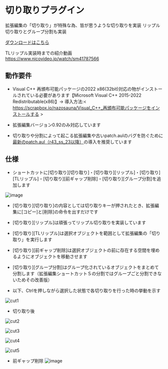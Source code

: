 # 切り取りプラグイン
拡張編集の「切り取り」が特殊な為、皆が思うような切り取りを実装
リップル切り取りとグループ分割も実装

[ダウンロードはこちら](../../releases/)

TLリップル実装時までの紹介動画 https://www.nicovideo.jp/watch/sm41787566

## 動作要件
- Visual C++ 再頒布可能パッケージの2022 x86(32bit)対応の物がインストールされている必要があります【Microsoft Visual C++ 2015-2022 Redistributable(x86)】→ 導入方法:< https://scrapbox.io/nazosauna/Visual_C++_再頒布可能パッケージをインストールする >

- 拡張編集バージョン0.92のみ対応しています

- 切り取りや分割によって起こる拡張編集や古いpatch.aulのバグを防ぐために[最新のpatch.aul（r43_ss_23以降）](https://scrapbox.io/nazosauna/patch.aul)の導入を推奨しています

## 仕様
- ショートカットに[切り取り][切り取り]・[切り取り][リップル]・[切り取り][TLリップル]・[切り取り][前ギャップ削除]・[切り取り][グループ分割]を追加します

![image](https://user-images.githubusercontent.com/99536641/236660818-9249cd11-6c9d-49d2-a1f9-0617c7c7d52a.png)


- [切り取り][切り取り]の内容としては切り取りキーが押されたとき、拡張編集に[コピー]と[削除]の命令を出すだけです
- [切り取り][リップル]は頑張ってリップル切り取りを実装しています
- [切り取り][TLリップル]は選択オブジェクトを範囲として拡張編集の「切り取り」を実行します
- [切り取り][前ギャップ削除]は選択オブジェクトの前に存在する空間を埋めるようにオブジェクトを移動させます

- [切り取り][グループ分割]はグループ化されているオブジェクトをまとめて分割します（拡張編集ショートカットＳの分割ではグループごと分割できないためその改善版）


- 以下、Ctrlを押しながら選択した状態で各切り取りを行った時の挙動を示す

![cut1](https://user-images.githubusercontent.com/99536641/217500789-abf8dfa0-5280-44d9-919d-6da92cd01824.png)

- 切り取り後

![cut2](https://user-images.githubusercontent.com/99536641/217500796-2efa4a5a-a069-4211-b882-8600c182b936.png)

![cut3](https://user-images.githubusercontent.com/99536641/217500799-7c6bf265-4719-4734-8e24-c8423ada5f85.png)

![cut4](https://user-images.githubusercontent.com/99536641/217500802-a564ccd1-4e95-4250-941f-17232b4770f4.png)

![cut5](https://user-images.githubusercontent.com/99536641/217500805-040a2d2a-952e-459e-a700-fe27995524cc.png)

- 前ギャップ削除
![image](https://github.com/nazonoSAUNA/tl_Item_cut/assets/99536641/11c8238c-b301-4ab3-bcdf-065c962c7f3a)
